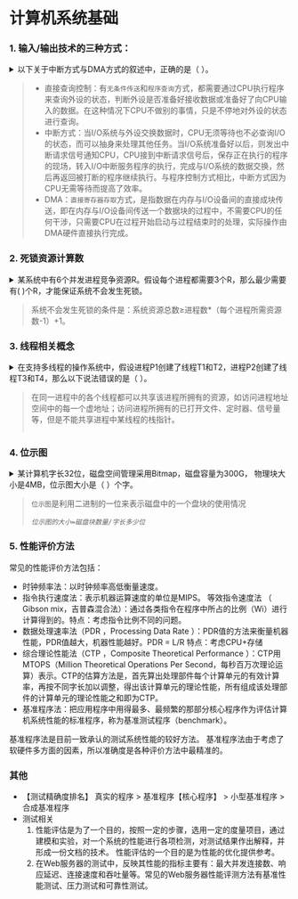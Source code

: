 # 计算机系统基础

### 1. 输入/输出技术的三种方式：

<details>

<summary>以下关于中断方式与DMA方式的叙述中，正确的是（  ）。</summary>

* [x] A.中断方式与DMA方式都可实现外设与CPU之间的并行工作&#x20;
* [ ] B.程序中断方式和DMA方式在数据传输过程中都不需要CPU的干预&#x20;
* [ ] C.采用DMA方式传输数据的速度比程序中断方式的速度慢&#x20;
* [ ] D.程序中断方式和DMA方式都不需要CPU保护现场&#x20;

</details>

> * 直接查询控制：有`无条件传送`和`程序查询`方式，都需要通过CPU执行程序来查询外设的状态，判断外设是否准备好接收数据或准备好了向CPU输入的数据。在这种情况下CPU不做别的事情，只是不停地对外设的状态进行查询。
> * 中断方式：当I/O系统与外设交换数据时，CPU无须等待也不必查询I/O的状态，而可以抽身来处理其他任务。当I/O系统准备好以后，则发出中断请求信号通知CPU，CPU接到中断请求信号后，保存正在执行的程序的现场，转入I/O中断服务程序的执行，完成与I/O系统的数据交换，然后再返回被打断的程序继续执行。与程序控制方式相比，中断方式因为CPU无需等待而提高了效率。
> * DMA：`直接寄存器存取`方式，是指数据在内存与I/O设备间的直接成块传送，即在内存与I/O设备间传送一个数据块的过程中，不需要CPU的任何干涉，只需要CPU在过程开始启动与过程结束时的处理，实际操作由DMA硬件直接执行完成。

### 2. 死锁资源计算数

<details>

<summary>某系统中有6个并发进程竞争资源R。假设每个进程都需要3个R，那么最少需要有(  )个R，才能保证系统不会发生死锁。</summary>

* [ ] A. 12&#x20;
* [x] B. 13
* [ ] C. 15&#x20;
* [ ] D. 16&#x20;

</details>

> 系统不会发生死锁的条件是：系统资源总数≥进程数\*（每个进程所需资源数-1）+1。

### 3. 线程相关概念

<details>

<summary>在支持多线程的操作系统中，假设进程P1创建了线程T1和T2，进程P2创建了线程T3和T4，那么以下说法错误的是（  ）。</summary>

* [ ] A. 线程T1和T2可以共享P1的数据段&#x20;
* [ ] B. 线程T3和T4可以共享P2的数据段&#x20;
* [ ] C. 线程T1和T2可以共享P1中任何一个线程打开的文件&#x20;
* [x] D. 线程T3可以共享线程T4的栈指针

</details>

> 在同一进程中的各个线程都可以共享该进程所拥有的资源，如访问进程地址空间中的每一个虚地址；访问进程所拥有的已打开文件、定时器、信号量等，但是不能共享进程中某线程的栈指针。
>
> <img src="https://img.kuaiwenyun.com/images/shiti/2022-04/719/tejpMtnsm2.png" alt="" data-size="original">

### 4. 位示图

<details>

<summary>某计算机字长32位，磁盘空间管理采用Bitmap，磁盘容量为300G， 物理块大小是4MB，位示图大小是（  ）个字。</summary>

* [x] A. 2400
* [ ] B. 3200
* [ ] C. 6400&#x20;
* [ ] D. 9600

</details>

> `位示图`是利用二进制的一位来表示磁盘中的一个盘块的使用情况
>
> _`位示图的大小=磁盘块数量/字长多少位`_

### 5. 性能评价方法

常见的性能评价方法包括：

* 时钟频率法：以时钟频率高低衡量速度。&#x20;
* 指令执行速度法：表示机器运算速度的单位是MIPS。 等效指令速度法 （ Gibson mix，吉普森混合法）：通过各类指令在程序中所占的比例（Wi）进行计算得到的。特点：考虑指令比例不同的问题。&#x20;
* 数据处理速率法（PDR ，Processing Data Rate ）：PDR值的方法来衡量机器性能，PDR值越大，机器性能越好。PDR = L/R 特点：考虑CPU+存储
* 综合理论性能法（CTP ，Composite Theoretical Performance ）：CTP用MTOPS（Million Theoretical Operations Per Second，每秒百万次理论运算）表示。CTP的估算方法是，首先算出处理部件每个计算单元的有效计算率，再按不同字长加以调整，得出该计算单元的理论性能，所有组成该处理部件的计算单元的理论性能之和即为CTP。&#x20;
* 基准程序法：把应用程序中用得最多、最频繁的那部分核心程序作为评估计算机系统性能的标准程序，称为基准测试程序（benchmark）。

基准程序法是目前一致承认的测试系统性能的较好方法。 基准程序法由于考虑了软硬件多方面的因素，所以准确度是各种评价方法中最精准的。

### &#x20;其他

* 【测试精确度排名】 真实的程序 > 基准程序【核心程序】 > 小型基准程序 > 合成基准程序
* 测试相关
  1. 性能评估是为了一个目的，按照一定的步骤，选用一定的度量项目，通过建模和实验，对一个系统的性能进行各项检测，对测试结果作出解释，并形成一份文档的技术。 性能评估的一个目的是为性能的优化提供参考。
  2. 在Web服务器的测试中，反映其性能的指标主要有：最大并发连接数、响应延迟、连接速度和吞吐量等。常见的Web服务器性能评测方法有基准性能测试、压力测试和可靠性测试。
